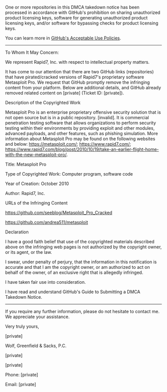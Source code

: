 One or more repositories in this DMCA takedown notice has been processed in accordance with GitHub's prohibition on sharing unauthorized product licensing keys, software for generating unauthorized product licensing keys, and/or software for bypassing checks for product licensing keys.

You can learn more in [GitHub's Acceptable Use Policies](https://docs.github.com/en/github/site-policy/github-acceptable-use-policies).

---

To Whom It May Concern:

 

We represent Rapid7, Inc. with respect to intellectual property matters.

 

It has come to our attention that there are two GitHub links (repositories) that have pirated/cracked versions of Rapid7's proprietary software Metasploit Pro. We request that GitHub promptly remove the infringing content from your platform. Below are additional details, and GitHub already removed related content on [private] (Ticket ID: [private]).

 

Description of the Copyrighted Work

 

Metasploit Pro is an enterprise proprietary offensive security solution that is not open source but is in a public repository. [invalid]. It is commercial penetration testing software that allows organizations to perform security testing within their environments by providing exploit and other modules, advanced payloads, and other features, such as phishing simulation. More information about Metasploit Pro may be found on the following websites and below: https://metasploit.com/; https://www.rapid7.com/; https://www.rapid7.com/blog/post/2010/10/19/take-an-earlier-flight-home-with-the-new-metasploit-pro/.

 

Title: Metasploit Pro

Type of Copyrighted Work: Computer program, software code

Year of Creation: October 2010

Author: Rapid7, Inc.

 

URLs of the Infringing Content

https://github.com/seeblog/Metasploit_Pro_Cracked

https://github.com/andrea511/metasploit

Declaration

 

I have a good faith belief that use of the copyrighted materials described above on the infringing web pages is not authorized by the copyright owner, or its agent, or the law.

 

I swear, under penalty of perjury, that the information in this notification is accurate and that I am the copyright owner, or am authorized to act on behalf of the owner, of an exclusive right that is allegedly infringed.

 

I have taken fair use into consideration.

 

I have read and understand GitHub's Guide to Submitting a DMCA Takedown Notice.

 

****

 

If you require any further information, please do not hesitate to contact me. We appreciate your assistance.

 

Very truly yours,

 

[private]

 

Wolf, Greenfield & Sacks, P.C.

[private]

[private]

Phone: [private]

Email: [private]
